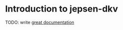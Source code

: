 # Introduction to jepsen-dkv

TODO: write [great documentation](http://jacobian.org/writing/what-to-write/)
